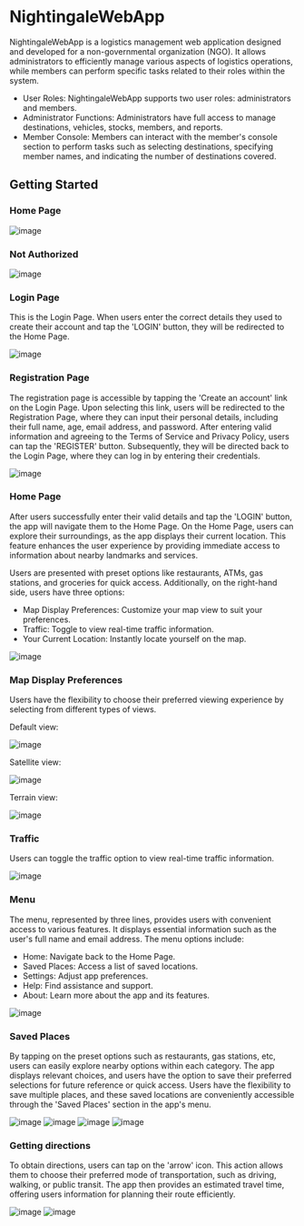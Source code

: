 # NightingaleWebApp
NightingaleWebApp is a logistics management web application designed and developed for a non-governmental organization (NGO). It allows administrators to efficiently manage various aspects of logistics operations, while members can perform specific tasks related to their roles within the system.
- User Roles: NightingaleWebApp supports two user roles: administrators and members.
- Administrator Functions: Administrators have full access to manage destinations, vehicles, stocks, members, and reports.
- Member Console: Members can interact with the member's console section to perform tasks such as selecting destinations, specifying member names, and indicating the number of destinations covered.

## Getting Started

### Home Page

![image](https://github.com/basgbasg/test/assets/133644970/dcae065b-46b5-484b-a40b-e60f0b540bfd)

### Not Authorized


![image](https://github.com/basgbasg/test/assets/133644970/9312d99b-70ea-4a18-8f46-2ea3f64fb2f0)


### Login Page
This is the Login Page. When users enter the correct details they used to create their account and tap the 'LOGIN' button, they will be redirected to the Home Page.

![image](https://github.com/basgbasg/test/assets/133644970/fd1d58be-984d-461d-a95c-f0c4157af827)

### Registration Page
The registration page is accessible by tapping the 'Create an account' link on the Login Page. Upon selecting this link, users will be redirected to the Registration Page, where they can input their personal details, including their full name, age, email address, and password. After entering valid information and agreeing to the Terms of Service and Privacy Policy, users can tap the 'REGISTER' button. Subsequently, they will be directed back to the Login Page, where they can log in by entering their credentials. 

![image](https://github.com/basgbasg/test/assets/133644970/3102ac6b-8834-433e-8814-b45aee165bec)

### Home Page
After users successfully enter their valid details and tap the 'LOGIN' button, the app will navigate them to the Home Page. On the Home Page, users can explore their surroundings, as the app displays their current location. This feature enhances the user experience by providing immediate access to information about nearby landmarks and services. 

Users are presented with preset options like restaurants, ATMs, gas stations, and groceries for quick access. Additionally, on the right-hand side, users have three options:
- Map Display Preferences: Customize your map view to suit your preferences.
- Traffic: Toggle to view real-time traffic information.
- Your Current Location: Instantly locate yourself on the map.

![image](https://github.com/basgbasg/test/assets/133644970/e1b586c5-4182-49a8-b9e3-02f9eed6d723)

### Map Display Preferences
Users have the flexibility to choose their preferred viewing experience by selecting from different types of views.

Default view:                                                                                          

![image](https://github.com/basgbasg/test/assets/133644970/d723c515-559c-423f-8cc2-9a9cabe889dc)    

Satellite view:

![image](https://github.com/basgbasg/test/assets/133644970/2d4cef56-e6de-459e-8211-d0bbff1a2144)

Terrain view:

![image](https://github.com/basgbasg/test/assets/133644970/da9de4ad-0c8d-4b32-b3ee-5351f40300db)

### Traffic
Users can toggle the traffic option to view real-time traffic information.

![image](https://github.com/basgbasg/test/assets/133644970/96b534fc-84a1-4392-bd00-ee13431f0353)

### Menu
The menu, represented by three lines, provides users with convenient access to various features. It displays essential information such as the user's full name and email address. The menu options include:

- Home: Navigate back to the Home Page.
- Saved Places: Access a list of saved locations.
- Settings: Adjust app preferences.
- Help: Find assistance and support.
- About: Learn more about the app and its features.

![image](https://github.com/basgbasg/test/assets/133644970/c3203a43-1385-40af-a278-325b067fb279)

### Saved Places
By tapping on the preset options such as restaurants, gas stations, etc, users can easily explore nearby options within each category. The app displays relevant choices, and users have the option to save their preferred selections for future reference or quick access. Users have the flexibility to save multiple places, and these saved locations are conveniently accessible through the 'Saved Places' section in the app's menu.

![image](https://github.com/basgbasg/test/assets/133644970/8e476e3c-d8f0-481a-a2a3-9caa1b58ed25) ![image](https://github.com/basgbasg/test/assets/133644970/823bbc3a-c873-4adb-8c9c-8b6fb226a31b)  ![image](https://github.com/basgbasg/test/assets/133644970/9143c704-35d1-4748-917f-ea5f2f899afe) ![image](https://github.com/basgbasg/test/assets/133644970/eb20aa14-f12c-4a84-906a-9897b1dad17e)

### Getting directions
To obtain directions, users can tap on the 'arrow' icon. This action allows them to choose their preferred mode of transportation, such as driving, walking, or public transit. The app then provides an estimated travel time, offering users information for planning their route efficiently.

![image](https://github.com/basgbasg/test/assets/133644970/64a4af1c-9aee-4d09-8e13-d7fec3bd7227) ![image](https://github.com/basgbasg/test/assets/133644970/755c5bc3-4d93-49c5-a7f4-3d28e49c9ec2)





